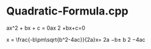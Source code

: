 # Quadratic-Formula.cpp

ax^2 + bx + c = 0ax 
2
 +bx+c=0
 
 x = \frac{-b\pm\sqrt{b^2-4ac}}{2a}x= 
2a
−b± 
b 
2
 −4ac
​	 
​	
